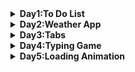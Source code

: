 

<details>
 <summary><b>Day1:To Do List</b></summary>
 
  - **Basic DOM manipulation**
    - createElement
    - removeChild
    - appendChild
  - **Using Forms**
    - When a form is submitted, the page will re-render. To stop this from happening, call `event.preventDefault()` in the event handler.
</details>


<details>
  <summary><b>Day2:Weather App</b></summary>

  - **fetching Open Weather API**
    - [API DOC](https://openweathermap.org/current)
  - **Geolocation API**
    -   ```
        navigator.geolocation.getCurrentPosition((position) => {
        let lat = position.coords.latitude;
        let lon = position.coords.longitude;
        })
        ```
  - **Basic DOM manipulation**
    - firstChild   
  
</details>

<details>
  <summary><b>Day3:Tabs</b></summary>

  - **Basic DOM manipulation**
    - querySelectorAll
  - **this keyword in HTML**
    - `this` in html will pass the element itself as an argument to the function.
  - **CSS keframes**
    - animating your css.
    - call this in css class.
</details>


<details>
  <summary><b>Day4:Typing Game</b></summary>

  - **event Handler**
    - use onkey up to see the whole change, on key down will print previous change.
  - **Built in Javascript async Function**
    - setInterval
    - setTimeout
</details>

<details>
  <summary><b>Day5:Loading Animation</b></summary>
    
   - **CSS keyframes**
     - using keyframes to animate the loading bar.
     - in keyframe, we change the width.
     - adding this to style that deals with color.
</details>

